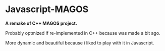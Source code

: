 # Javascript-MAGOS
**A remake of C++ MAGOS project.**

Probably optmized if re-implemented in C++ because was made a bit ago.

More dynamic and beautiful because i liked to play with it in Javascript.
